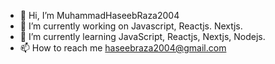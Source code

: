 - 👋 Hi, I’m MuhammadHaseebRaza2004
- 🔭 I’m currently working on Javascript, Reactjs. Nextjs.
- 🌱 I’m currently learning JavaScript, Reactjs, Nextjs, Nodejs.
- 📫 How to reach me haseebraza2004@gmail.com

<!---
HaseebRaza2004/HaseebRaza2004 is a ✨ special ✨ repository because its `README.md` (this file) appears on your GitHub profile.
You can click the Preview link to take a look at your changes.
--->
